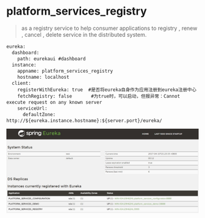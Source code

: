 # platform_services_registry

> as a registry service to help consumer applications to registry , renew , cancel , delete service in the distributed system.


```
eureka: 
  dashboard:
    path: eurekaui #dashboard
  instance:
    appname: platform_services_registry
    hostname: localhost
  client:
    registerWithEureka: true  #是否将eureka自身作为应用注册到eureka注册中心
    fetchRegistry: false       #为true时，可以启动，但报异常：Cannot execute request on any known server
    serviceUrl:
      defaultZone: http://${eureka.instance.hostname}:${server.port}/eureka/
```


![Dashboard](docs/images/eureka_1.jpg)

